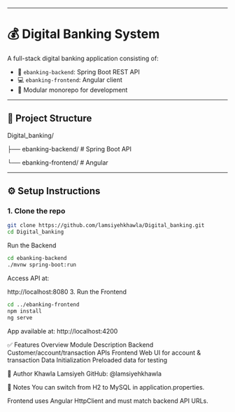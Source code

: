 
---

# 💰 Digital Banking System

A full-stack digital banking application consisting of:

- 🏦 `ebanking-backend`: Spring Boot REST API
- 💻 `ebanking-frontend`: Angular client
- 🧰 Modular monorepo for development

---

## 🔗 Project Structure

Digital_banking/

├── ebanking-backend/ # Spring Boot API

└── ebanking-frontend/ # Angular 

---

## ⚙️ Setup Instructions

### 1. Clone the repo
```bash
git clone https://github.com/lamsiyehkhawla/Digital_banking.git
cd Digital_banking
```
 Run the Backend
```bash
cd ebanking-backend
./mvnw spring-boot:run
```
Access API at:

http://localhost:8080
3. Run the Frontend
```bash
cd ../ebanking-frontend
npm install
ng serve
```
App available at:
http://localhost:4200

✅ Features Overview
Module	Description
Backend	Customer/account/transaction APIs
Frontend	Web UI for account & transaction
Data Initialization	Preloaded data for testing

🧠 Author
Khawla Lamsiyeh
GitHub: @lamsiyehkhawla

📌 Notes
You can switch from H2 to MySQL in application.properties.

Frontend uses Angular HttpClient and must match backend API URLs.

